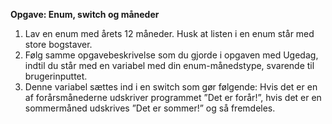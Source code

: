 **Opgave: Enum, switch og måneder**

1. Lav en enum med årets 12 måneder. Husk at listen i en enum står med store bogstaver.
2. Følg samme opgavebeskrivelse som du gjorde i opgaven med Ugedag, indtil du står med en variabel med din enum\-månedstype, svarende til brugerinputtet.
3. Denne variabel sættes ind i en switch som gør følgende: Hvis det er en af forårsmånederne udskriver programmet ”Det er forår!”, hvis det er en sommermåned udskrives ”Det er sommer!” og så fremdeles.